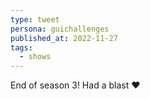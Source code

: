 ```yaml
---
type: tweet
persona: guichallenges
published_at: 2022-11-27
tags: 
  - shows
---
```


End of season 3! Had a blast ❤️